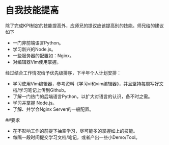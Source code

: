 # 自我技能提高

除了完成KPI制定的技能提高外，应师兄的提议应该提高别的技能。师兄给的建议如下

* 一门非前端语言Python。
* 学习新兴的Node.js。
* 一些服务器的配置如：Nginx。
* 对编辑器Vim使用掌握。

经过结合工作情况给予优先级排序，下半年个人计划安排：

* 学习使用Vim编辑器，参考资料《学习vi和vim编辑器》，并且坚持每周写好文档/学习笔记上传到Github。
* 了解一门热门的后端语言Python，以扩大对语言的认识，备不时之需。
* 学习并掌握 Node.js。
* 了解、并学会Nginx Server的一般配置。

##要求

* 在不影响工作的前提下抽空学习，尽可能多的掌握如上的技能。
* 每隔一段时间提交学习文档/笔记，或者产出一些小Demo/Tool。


